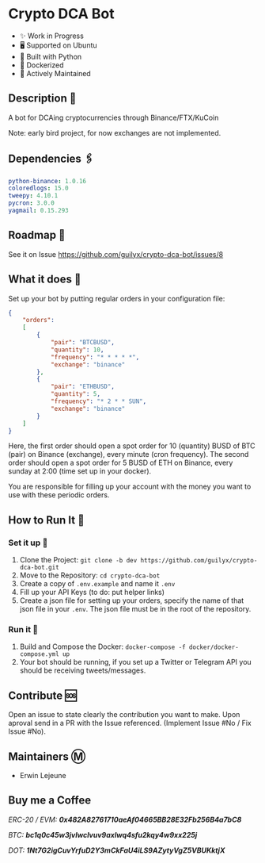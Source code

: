 # Crypto DCA Bot

- ✨ Work in Progress
- 🖥️ Supported on Ubuntu
- 🎌 Built with Python
- 🐋 Dockerized
- 🍻 Actively Maintained

## Description 📰

A bot for DCAing cryptocurrencies through Binance/FTX/KuCoin

Note: early bird project, for now exchanges are not implemented.

## Dependencies 🖇️

```yaml
python-binance: 1.0.16
coloredlogs: 15.0
tweepy: 4.10.1
pycron: 3.0.0
yagmail: 0.15.293
```

## Roadmap 🌱

See it on Issue https://github.com/guilyx/crypto-dca-bot/issues/8

## What it does 🔎

Set up your bot by putting regular orders in your configuration file:

```json
{
    "orders": 
    [
        {
            "pair": "BTCBUSD",
            "quantity": 10,
            "frequency": "* * * * *",
            "exchange": "binance"
        },
        {
            "pair": "ETHBUSD",
            "quantity": 5,
            "frequency": "* 2 * * SUN",
            "exchange": "binance"
        }
    ]
}
```

Here, the first order should open a spot order for 10 (quantity) BUSD of BTC (pair) on Binance (exchange), every minute (cron frequency). The second order should open a spot order for 5 BUSD of ETH on Binance, every sunday at 2:00 (time set up in your docker).

You are responsible for filling up your account with the money you want to use with these periodic orders.

## How to Run It 📑

### Set it up 💾

1. Clone the Project: `git clone -b dev https://github.com/guilyx/crypto-dca-bot.git`
2. Move to the Repository: `cd crypto-dca-bot`
3. Create a copy of `.env.example` and name it `.env`
4. Fill up your API Keys (to do: put helper links)
5. Create a json file for setting up your orders, specify the name of that json file in your `.env`. The json file must be in the root of the repository.

### Run it 💨

1. Build and Compose the Docker: `docker-compose -f docker/docker-compose.yml up`
2. Your bot should be running, if you set up a Twitter or Telegram API you should be receiving tweets/messages.

## Contribute 🆘

Open an issue to state clearly the contribution you want to make. Upon aproval send in a PR with the Issue referenced. (Implement Issue #No / Fix Issue #No).

## Maintainers Ⓜ️

- Erwin Lejeune

## Buy me a Coffee

*ERC-20 / EVM: **0x482A82761710aeAf04665BB28E32Fb256B4a7bC8***

*BTC: **bc1q0c45w3jvlwclvuv9axlwq4sfu2kqy4w9xx225j***

*DOT: **1Nt7G2igCuvYrfuD2Y3mCkFaU4iLS9AZytyVgZ5VBUKktjX***
